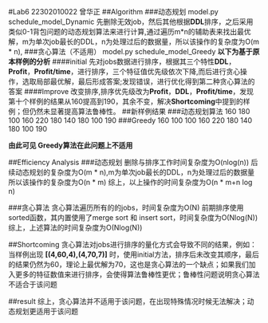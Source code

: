 #Lab6
22302010022  曾华正
##Algorithm
###动态规划
model.py  schedule_model_Dynamic
先删除无效job，然后其他根据**DDL**排序，之后采用类似0-1背包问题的动态规划算法来进行计算,通过遍历m*n的辅助表来找出最优解，m为单次job最长的DDL，n为处理过后的数据量，所以该操作的复杂度为O(m * n),
###贪心算法（不适用）
model.py  schedule_model_Greedy
**以下为基于原本样例的分析**
####initial
先对jobs数据进行排序，根据其三个特性**DDL**，**Profit**，**Profit/time**，进行排序，三个特征值优先级依次下降,而后进行贪心操作，选取局部最优解，最后形成答案;发现错误，进行优化得到第二种贪心算法的答案
####Improve 
改变排序,排序优先级改为**Profit**，**DDL**，**Profit/time**，发现第十个样例的结果从160提高到190，其余不变，解决**Shortcoming**中提到的样例；但仍然未显著提高算法鲁棒性。
##新样例结果
###动态规划算法
160
180
100
160
220
180
140
180
100
190
###Greedy
160
100
100
160
220
180
140
180
100
190


**由此可见 Greedy算法在此问题上不适用**



##Efficiency Analysis
###动态规划
删除与排序工作时间复杂度为O(nlog(n))
后续动态规划的复杂度为O(m * n),m为单次job最长的DDL，n为处理过后的数据量
所以该操作的复杂度为O(n * m)
综上，以上操作的时间复杂度为O(n * m+n log n)

###贪心算法
贪心算法遍历所有的的jobs，时间复杂度为O(N)
前期排序使用sorted函数，其内置使用了merge sort 和 insert sort，时间复杂度为O(Nlog(N))
综上，上述算法的时间复杂度为O(Nlog(N))

##Shortcoming
贪心算法对jobs进行排序的量化方式会导致不同的结果，例如：当样例出现 **[(4,60,4),(4,70,7)]** 时，使用initial方法，排序后未改变其顺序，最后的结果仍然为60，理论上最优解为70，这也是贪心算法的一个缺点；如果我们加入更多的特征数值来进行排序，会使得算法鲁棒性更优；鲁棒性问题说明贪心算法不适合于该问题

##result
综上，贪心算法并不适用于该问题，在出现特殊情况时候无法解决；动态规划更适用于该问题






